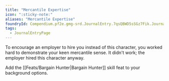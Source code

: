 ```yaml
---
title: "Mercantile Expertise"
icon: ":sticky-note:"
aliases: "Mercantile Expertise"
foundryId: Compendium.pf2e.gmg-srd.JournalEntry.7qsQBWD5sSGz7Fik.JournalEntryPage.lcrxk5kCWXPY74KW
tags:
  - JournalEntryPage
---
```

To encourage an employer to hire you instead of this character, you worked hard to demonstrate your keen mercantile sense. It didn't work; the employer hired this character anyway.

Add the [[Feats/Bargain Hunter|Bargain Hunter]] skill feat to your background options.